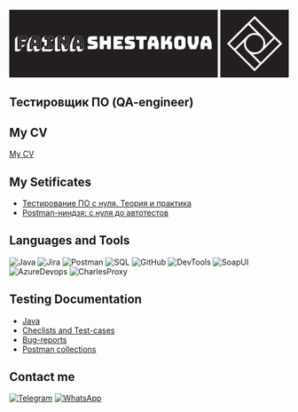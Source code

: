 ![Header](https://github.com/faika99/faika99/blob/main/assets/Faina%20Shestakova%20logo.png)

## Тестировщик ПО (QA-engineer)

## My CV
[My CV](https://github.com/faika99/faika99/blob/main/assets/CV_Shestakova.pdf)

## My Setificates

- [Тестирование ПО с нуля. Теория и практика](https://stepik.org/cert/2527897)
- [Postman-ниндзя: с нуля до автотестов](https://stepik.org/cert/2531806)

## Languages and Tools
![Java](https://img.shields.io/badge/-Java-1c1f21?style=flat-square&logo=Java)
![Jira](https://img.shields.io/badge/-Jira-1c1f21?style=flat-square&logo=Jira)
![Postman](https://img.shields.io/badge/-Postman-1c1f21?style=flat-square&logo=Postman)
![SQL](https://img.shields.io/badge/-SQL-1c1f21?style=flat-square&logo=mySQL)
![GitHub](https://img.shields.io/badge/-GitHub-1c1f21?style=flat-square&logo=github)
![DevTools](https://img.shields.io/badge/-DevTools-1c1f21?style=flat-square&logo=googlechrome)
![SoapUI](https://img.shields.io/badge/-SoapUI-1c1f21?style=flat-square)
![AzureDevops](https://img.shields.io/badge/-AzureDevops-1c1f21?style=flat-square&logo=azuredevops)
![CharlesProxy](https://img.shields.io/badge/-CharlesProxy-1c1f21?style=flat-square&logo=CharlesProxy)

## Testing Documentation
- [Java](https://github.com/faika99/Java)
- [Checlists and Test-cases](https://github.com/faika99/Checlists-and-Test-cases)
- [Bug-reports](https://fainash.atlassian.net/jira/projects)
- [Postman collections](https://www.postman.com/faika99/workspace/faina-shestakova)

## Contact me
[![Telegram](https://img.shields.io/badge/-Telegram-1c1f21?style=flat-square&logo=telegram)](https://t.me/faika99)
[![WhatsApp](https://img.shields.io/badge/-WhatsApp-1c1f21?style=flat-square&logo=whatsapp)](https://wa.me/79652997660)